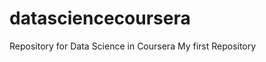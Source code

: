 datasciencecoursera
===================

Repository for Data Science in Coursera
My first Repository
